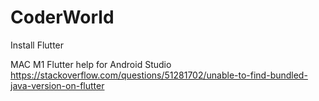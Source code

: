 

# CoderWorld

Install Flutter

MAC M1 Flutter help for Android Studio
https://stackoverflow.com/questions/51281702/unable-to-find-bundled-java-version-on-flutter